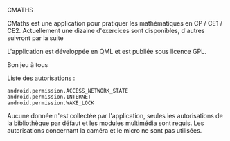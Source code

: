 CMATHS

CMaths est une application pour pratiquer les mathématiques en CP / CE1 / CE2.
Actuellement une dizaine d'exercices sont disponibles, d'autres suivront par la suite

L'application est développée en QML et est publiée sous licence GPL.

Bon jeu à tous

Liste des autorisations :

    android.permission.ACCESS_NETWORK_STATE
    android.permission.INTERNET
    android.permission.WAKE_LOCK
    
Aucune donnée n'est collectée par l'application, seules les autorisations de la bibliothèque par défaut et les modules multimédia sont requis. Les autorisations concernant la caméra et le micro ne sont pas utilisées.
